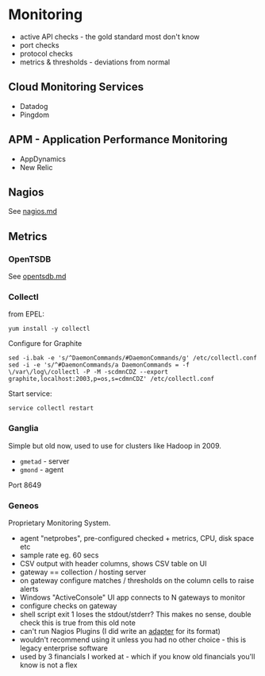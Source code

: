 # Monitoring

- active API checks - the gold standard most don't know
- port checks
- protocol checks
- metrics & thresholds - deviations from normal

<!-- INDEX_START -->
<!-- INDEX_END -->

## Cloud Monitoring Services

- Datadog
- Pingdom

## APM - Application Performance Monitoring

- AppDynamics
- New Relic

## Nagios

See [nagios.md](nagios.md)

## Metrics

### OpenTSDB

See [opentsdb.md](opentsdb.md)

### Collectl

from EPEL:

```shell
yum install -y collectl
```

Configure for Graphite
```shell
sed -i.bak -e 's/^DaemonCommands/#DaemonCommands/g' /etc/collectl.conf
sed -i -e 's/^#DaemonCommands/a DaemonCommands = -f \/var\/log\/collectl -P -M -scdmnCDZ --export graphite,localhost:2003,p=os,s=cdmnCDZ' /etc/collectl.conf
```

Start service:

```shell
service collectl restart
```

### Ganglia

Simple but old now, used to use for clusters like Hadoop in 2009.

- `gmetad` - server
- `gmond`  - agent

Port 8649


### Geneos

Proprietary Monitoring System.

- agent "netprobes", pre-configured checked + metrics, CPU, disk space etc
- sample rate eg. 60 secs
- CSV output with header columns, shows CSV table on UI
- gateway == collection / hosting server
- on gateway configure matches / thresholds on the column cells to raise alerts
- Windows "ActiveConsole" UI app connects to N gateways to monitor
- configure checks on gateway
- shell script exit 1 loses the stdout/stderr? This makes no sense, double check this is true from this old note
- can't run Nagios Plugins (I did write an [adapter](https://github.com/HariSekhon/Nagios-Plugins/blob/master/adapter_geneos.py) for its format)
- wouldn't recommend using it unless you had no other choice - this is legacy enterprise software
- used by 3 financials I worked at - which if you know old financials you'll know is not a flex
